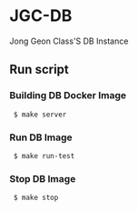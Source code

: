 # JGC-DB

Jong Geon Class'S DB Instance

## Run script

### Building DB Docker Image

~~~shell
 $ make server
~~~

### Run DB Image

~~~shell
 $ make run-test
~~~

### Stop DB Image

~~~shell
 $ make stop
~~~
